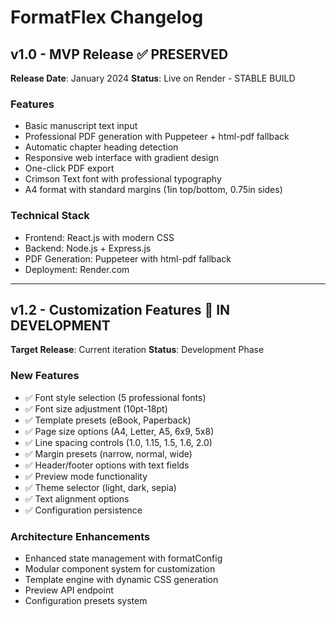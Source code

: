 # FormatFlex Changelog

## v1.0 - MVP Release ✅ PRESERVED
**Release Date**: January 2024
**Status**: Live on Render - STABLE BUILD

### Features
- Basic manuscript text input
- Professional PDF generation with Puppeteer + html-pdf fallback
- Automatic chapter heading detection
- Responsive web interface with gradient design
- One-click PDF export
- Crimson Text font with professional typography
- A4 format with standard margins (1in top/bottom, 0.75in sides)

### Technical Stack
- Frontend: React.js with modern CSS
- Backend: Node.js + Express.js
- PDF Generation: Puppeteer with html-pdf fallback
- Deployment: Render.com

---

## v1.2 - Customization Features 🚧 IN DEVELOPMENT
**Target Release**: Current iteration
**Status**: Development Phase

### New Features
- ✅ Font style selection (5 professional fonts)
- ✅ Font size adjustment (10pt-18pt)
- ✅ Template presets (eBook, Paperback)
- ✅ Page size options (A4, Letter, A5, 6x9, 5x8)
- ✅ Line spacing controls (1.0, 1.15, 1.5, 1.6, 2.0)
- ✅ Margin presets (narrow, normal, wide)
- ✅ Header/footer options with text fields
- ✅ Preview mode functionality
- ✅ Theme selector (light, dark, sepia)
- ✅ Text alignment options
- ✅ Configuration persistence

### Architecture Enhancements
- Enhanced state management with formatConfig
- Modular component system for customization
- Template engine with dynamic CSS generation
- Preview API endpoint
- Configuration presets system
